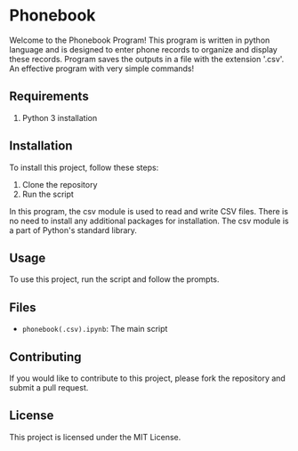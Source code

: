 # **Phonebook**

Welcome to the Phonebook Program! This program is written in python language and is designed to enter phone records to organize and display these records. Program saves the outputs in a file with the extension '.csv'. An effective program with very simple commands!

## **Requirements**

1. Python 3 installation

## **Installation**

To install this project, follow these steps:

1. Clone the repository
2. Run the script

In this program, the csv module is used to read and write CSV files.
There is no need to install any additional packages for installation. The csv module is a part of Python's standard library.

## **Usage**

To use this project, run the script and follow the prompts.

## **Files**

- `phonebook(.csv).ipynb`: The main script

## **Contributing**

If you would like to contribute to this project, please fork the repository and submit a pull request.

## **License**

This project is licensed under the MIT License.
